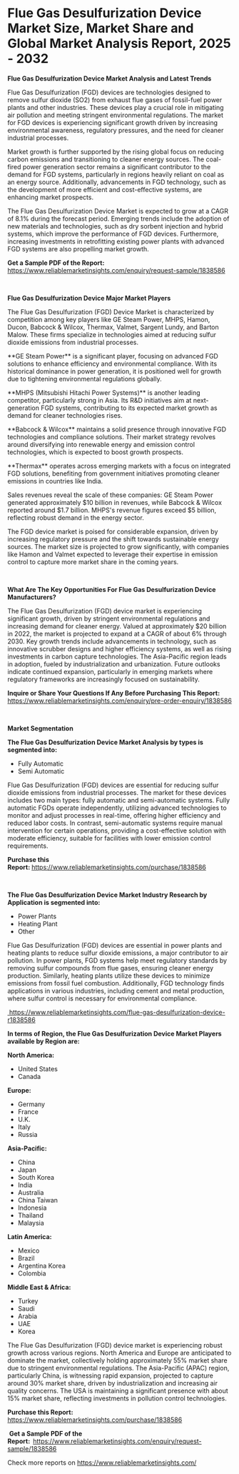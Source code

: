 <p><h1>Flue Gas Desulfurization Device Market Size, Market Share and Global Market Analysis Report, 2025 - 2032</h1></p><p><strong>Flue Gas Desulfurization Device Market Analysis and Latest Trends</strong></p>
<p><p>Flue Gas Desulfurization (FGD) devices are technologies designed to remove sulfur dioxide (SO2) from exhaust flue gases of fossil-fuel power plants and other industries. These devices play a crucial role in mitigating air pollution and meeting stringent environmental regulations. The market for FGD devices is experiencing significant growth driven by increasing environmental awareness, regulatory pressures, and the need for cleaner industrial processes. </p><p>Market growth is further supported by the rising global focus on reducing carbon emissions and transitioning to cleaner energy sources. The coal-fired power generation sector remains a significant contributor to the demand for FGD systems, particularly in regions heavily reliant on coal as an energy source. Additionally, advancements in FGD technology, such as the development of more efficient and cost-effective systems, are enhancing market prospects.</p><p>The Flue Gas Desulfurization Device Market is expected to grow at a CAGR of 8.1% during the forecast period. Emerging trends include the adoption of new materials and technologies, such as dry sorbent injection and hybrid systems, which improve the performance of FGD devices. Furthermore, increasing investments in retrofitting existing power plants with advanced FGD systems are also propelling market growth.</p></p>
<p><strong>Get a Sample PDF of the Report:&nbsp;</strong> <a href="https://www.reliablemarketinsights.com/enquiry/request-sample/1838586?utm_campaign=3361&utm_medium=2&utm_source=Github&utm_content=ia&utm_term=12042025&utm_id=flue-gas-desulfurization-device">https://www.reliablemarketinsights.com/enquiry/request-sample/1838586</a></p>
<p>&nbsp;</p>
<p><strong>Flue Gas Desulfurization Device Major Market Players</strong></p>
<p><p>The Flue Gas Desulfurization (FGD) Device Market is characterized by competition among key players like GE Steam Power, MHPS, Hamon, Ducon, Babcock & Wilcox, Thermax, Valmet, Sargent Lundy, and Barton Malow. These firms specialize in technologies aimed at reducing sulfur dioxide emissions from industrial processes.</p><p>**GE Steam Power** is a significant player, focusing on advanced FGD solutions to enhance efficiency and environmental compliance. With its historical dominance in power generation, it is positioned well for growth due to tightening environmental regulations globally.</p><p>**MHPS (Mitsubishi Hitachi Power Systems)** is another leading competitor, particularly strong in Asia. Its R&D initiatives aim at next-generation FGD systems, contributing to its expected market growth as demand for cleaner technologies rises.</p><p>**Babcock & Wilcox** maintains a solid presence through innovative FGD technologies and compliance solutions. Their market strategy revolves around diversifying into renewable energy and emission control technologies, which is expected to boost growth prospects.</p><p>**Thermax** operates across emerging markets with a focus on integrated FGD solutions, benefiting from government initiatives promoting cleaner emissions in countries like India. </p><p>Sales revenues reveal the scale of these companies: GE Steam Power generated approximately $10 billion in revenues, while Babcock & Wilcox reported around $1.7 billion. MHPS's revenue figures exceed $5 billion, reflecting robust demand in the energy sector.</p><p>The FGD device market is poised for considerable expansion, driven by increasing regulatory pressure and the shift towards sustainable energy sources. The market size is projected to grow significantly, with companies like Hamon and Valmet expected to leverage their expertise in emission control to capture more market share in the coming years.</p></p>
<p>&nbsp;</p>
<p><strong>What Are The Key Opportunities For Flue Gas Desulfurization Device Manufacturers?</strong></p>
<p><p>The Flue Gas Desulfurization (FGD) device market is experiencing significant growth, driven by stringent environmental regulations and increasing demand for cleaner energy. Valued at approximately $20 billion in 2022, the market is projected to expand at a CAGR of about 6% through 2030. Key growth trends include advancements in technology, such as innovative scrubber designs and higher efficiency systems, as well as rising investments in carbon capture technologies. The Asia-Pacific region leads in adoption, fueled by industrialization and urbanization. Future outlooks indicate continued expansion, particularly in emerging markets where regulatory frameworks are increasingly focused on sustainability.</p></p>
<p><strong>Inquire or Share Your Questions If Any Before Purchasing This Report:</strong> <a href="https://www.reliablemarketinsights.com/enquiry/pre-order-enquiry/1838586?utm_campaign=3361&utm_medium=2&utm_source=Github&utm_content=ia&utm_term=12042025&utm_id=flue-gas-desulfurization-device">https://www.reliablemarketinsights.com/enquiry/pre-order-enquiry/1838586</a></p>
<p>&nbsp;</p>
<p><strong>Market Segmentation</strong></p>
<p><strong>The Flue Gas Desulfurization Device Market Analysis by types is segmented into:</strong></p>
<p><ul><li>Fully Automatic</li><li>Semi Automatic</li></ul></p>
<p><p>Flue Gas Desulfurization (FGD) devices are essential for reducing sulfur dioxide emissions from industrial processes. The market for these devices includes two main types: fully automatic and semi-automatic systems. Fully automatic FGDs operate independently, utilizing advanced technologies to monitor and adjust processes in real-time, offering higher efficiency and reduced labor costs. In contrast, semi-automatic systems require manual intervention for certain operations, providing a cost-effective solution with moderate efficiency, suitable for facilities with lower emission control requirements.</p></p>
<p><strong>Purchase this Report:&nbsp;</strong><a href="https://www.reliablemarketinsights.com/purchase/1838586?utm_campaign=3361&utm_medium=2&utm_source=Github&utm_content=ia&utm_term=12042025&utm_id=flue-gas-desulfurization-device">https://www.reliablemarketinsights.com/purchase/1838586</a></p>
<p>&nbsp;</p>
<p><strong>The Flue Gas Desulfurization Device Market Industry Research by Application is segmented into:</strong></p>
<p><ul><li>Power Plants</li><li>Heating Plant</li><li>Other</li></ul></p>
<p><p>Flue Gas Desulfurization (FGD) devices are essential in power plants and heating plants to reduce sulfur dioxide emissions, a major contributor to air pollution. In power plants, FGD systems help meet regulatory standards by removing sulfur compounds from flue gases, ensuring cleaner energy production. Similarly, heating plants utilize these devices to minimize emissions from fossil fuel combustion. Additionally, FGD technology finds applications in various industries, including cement and metal production, where sulfur control is necessary for environmental compliance.</p></p>
<p><a href="https://www.reliablemarketinsights.com/flue-gas-desulfurization-device-r1838586?utm_campaign=3361&utm_medium=2&utm_source=Github&utm_content=ia&utm_term=12042025&utm_id=flue-gas-desulfurization-device">&nbsp;https://www.reliablemarketinsights.com/flue-gas-desulfurization-device-r1838586</a></p>
<p><strong>In terms of Region, the Flue Gas Desulfurization Device Market Players available by Region are:</strong></p>
<p>
    <p> <strong> North America: </strong>
        <ul>
            <li>United States</li>
            <li>Canada</li>
        </ul>
        </p> 
    <p> <strong> Europe: </strong>
        <ul>
            <li>Germany</li>
            <li>France</li>
            <li>U.K.</li>
            <li>Italy</li>
            <li>Russia</li>
        </ul>
        </p> 
    <p> <strong> Asia-Pacific: </strong>
        <ul>
            <li>China</li>
            <li>Japan</li>
            <li>South Korea</li>
            <li>India</li>
            <li>Australia</li>
            <li>China Taiwan</li>
            <li>Indonesia</li>
            <li>Thailand</li>
            <li>Malaysia</li>
        </ul>
        </p> 
    <p> <strong> Latin America: </strong>
        <ul>
            <li>Mexico</li>
            <li>Brazil</li>
            <li>Argentina Korea</li>
            <li>Colombia</li>
        </ul>
        </p> 
    <p> <strong> Middle East & Africa: </strong>
        <ul>
            <li>Turkey</li>
            <li>Saudi</li>
            <li>Arabia</li>
            <li>UAE</li>
            <li>Korea</li>
        </ul>
    </p>
    </p>
<p><p>The Flue Gas Desulfurization (FGD) device market is experiencing robust growth across various regions. North America and Europe are anticipated to dominate the market, collectively holding approximately 55% market share due to stringent environmental regulations. The Asia-Pacific (APAC) region, particularly China, is witnessing rapid expansion, projected to capture around 30% market share, driven by industrialization and increasing air quality concerns. The USA is maintaining a significant presence with about 15% market share, reflecting investments in pollution control technologies.</p></p>
<p><strong>Purchase this Report: </strong><a href="https://www.reliablemarketinsights.com/purchase/1838586?utm_campaign=3361&utm_medium=2&utm_source=Github&utm_content=ia&utm_term=12042025&utm_id=flue-gas-desulfurization-device">https://www.reliablemarketinsights.com/purchase/1838586</a></p>
<p>&nbsp;<strong>Get a Sample PDF of the Report:&nbsp;&nbsp;</strong><a href="https://www.reliablemarketinsights.com/enquiry/request-sample/1838586?utm_campaign=3361&utm_medium=2&utm_source=Github&utm_content=ia&utm_term=12042025&utm_id=flue-gas-desulfurization-device">https://www.reliablemarketinsights.com/enquiry/request-sample/1838586</a></p>
<p><strong></strong></p>
<p>Check more reports on <a href="https://www.reliablemarketinsights.com/?utm_campaign=3361&utm_medium=2&utm_source=Github&utm_content=ia&utm_term=12042025&utm_id=flue-gas-desulfurization-device">https://www.reliablemarketinsights.com/</a></p>